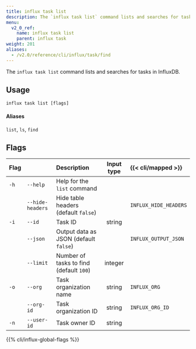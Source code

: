 ```yaml
---
title: influx task list
description: The `influx task list` command lists and searches for tasks in InfluxDB.
menu:
  v2_0_ref:
    name: influx task list
    parent: influx task
weight: 201
aliases:
  - /v2.0/reference/cli/influx/task/find
---
```


The `influx task list` command lists and searches for tasks in InfluxDB.

## Usage
```
influx task list [flags]
```

#### Aliases
`list`, `ls`, `find`

## Flags
| Flag |                  | Description                             | Input type  | {{< cli/mapped >}}    |
|:---- |:---              |:-----------                             |:----------: |:------------------    |
| `-h` | `--help`         | Help for the `list` command             |             |                       |
|      | `--hide-headers` | Hide table headers (default `false`)    |             | `INFLUX_HIDE_HEADERS` |
| `-i` | `--id`           | Task ID                                 | string      |                       |
|      | `--json`         | Output data as JSON (default `false`)   |             | `INFLUX_OUTPUT_JSON`  |
|      | `--limit`        | Number of tasks to find (default `100`) | integer     |                       |
| `-o` | `--org`          | Task organization name                  | string      | `INFLUX_ORG`          |
|      | `--org-id`       | Task organization ID                    | string      | `INFLUX_ORG_ID`       |
| `-n` | `--user-id`      | Task owner ID                           | string      |                       |

{{% cli/influx-global-flags %}}
